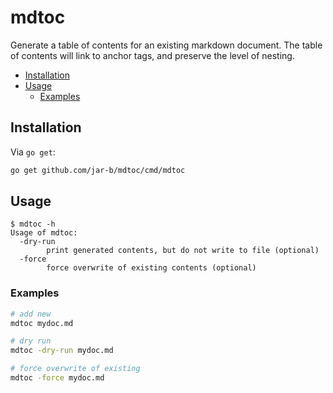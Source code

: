 # mdtoc
Generate a table of contents for an existing markdown document. The table of contents will link to anchor tags, and preserve the level of nesting. 

<!---mdtoc begin--->
* [Installation](#installation)
* [Usage](#usage)
  * [Examples](#examples)
<!---mdtoc end--->
## Installation

Via `go get`:

```sh
go get github.com/jar-b/mdtoc/cmd/mdtoc
```

## Usage

```
$ mdtoc -h
Usage of mdtoc:
  -dry-run
        print generated contents, but do not write to file (optional)
  -force
        force overwrite of existing contents (optional)
```

### Examples

```sh
# add new
mdtoc mydoc.md

# dry run
mdtoc -dry-run mydoc.md

# force overwrite of existing
mdtoc -force mydoc.md
```

